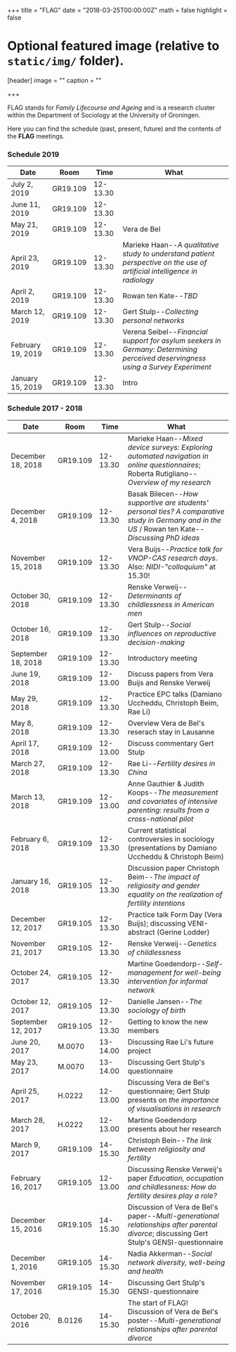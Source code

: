 +++
title = "FLAG"
date = "2018-03-25T00:00:00Z"
math = false
highlight = false

# Optional featured image (relative to `static/img/` folder).
[header]
image = ""
caption = ""

+++

FLAG stands for *Family Lifecourse and Ageing* and is a research cluster within the Department of Sociology at the University of Groningen.

Here you can find the schedule (past, present, future) and the contents of the **FLAG** meetings. 

### Schedule 2019

|Date                   |Room         |Time     |What    
|--------               |--------     |-------- |-------- 
|July 2, 2019       |GR19.109     |12-13.30 |
|June 11, 2019       |GR19.109     |12-13.30 |
|May 21, 2019       |GR19.109     |12-13.30 |Vera de Bel
|April 23, 2019       |GR19.109     |12-13.30 |Marieke Haan--*A qualitative study to understand patient perspective on the use of artificial intelligence in radiology*
|April 2, 2019       |GR19.109     |12-13.30 |Rowan ten Kate--*TBD*
|March 12, 2019       |GR19.109     |12-13.30 |Gert Stulp--*Collecting personal networks*
|February 19, 2019       |GR19.109     |12-13.30 |Verena Seibel--*Financial support for asylum seekers in Germany: Determining perceived deservingness using a Survey Experiment*
|January 15, 2019       |GR19.109     |12-13.30 |Intro


### Schedule 2017 - 2018

|Date                   |Room         |Time     |What    
|--------               |--------     |-------- |-------- 
|December 18, 2018       |GR19.109     |12-13.30 |Marieke Haan--*Mixed device surveys: Exploring automated navigation in online questionnaires*; Roberta Rutigliano--*Overview of my research*
|December 4, 2018       |GR19.109     |12-13.30 |Basak Bilecen--*How supportive are students' personal ties? A comparative study in Germany and in the US* / Rowan ten Kate--*Discussing PhD ideas* 
|November 15, 2018     |GR19.109     |12-13.30 | Vera Buijs--*Practice talk for VNOP-CAS research days*. Also: *NIDI-"colloquium"* at 15.30!
|October 30, 2018       |GR19.109     |12-13.30 |Renske Verweij--*Determinants of childlessness in American men*
|October 16, 2018       |GR19.109     |12-13.30 |Gert Stulp--*Social influences on reproductive decision-making*
|September 18, 2018     |GR19.109     |12-13.30 |Introductory meeting
|June 19, 2018     |GR19.109     |12-13.00 |Discuss papers from Vera Buijs and Renske Verweij
|May 29, 2018     |GR19.109     |12-13.30 |Practice EPC talks (Damiano Uccheddu, Christoph Beim, Rae Li)
|May 8, 2018     |GR19.109     |12-13.30 |Overview Vera de Bel's reserach stay in Lausanne
|April 17, 2018     |GR19.109     |12-13.00 |Discuss commentary Gert Stulp
|March 27, 2018     |GR19.109     |12-13.30 |Rae Li--*Fertility desires in China*
|March 13, 2018     |GR19.109     |12-13.00 |Anne Gauthier & Judith Koops--*The measurement and covariates of intensive parenting: results from a cross-national pilot*
|February 6, 2018     |GR19.109     |12-13.30 |Current statistical controversies in sociology (presentations by Damiano Uccheddu & Christoph Beim)
|January 16, 2018       |GR19.105     |12-13.30 |Discussion paper Christoph Beim--*The impact of religiosity and gender equality on the realization of fertility intentions*
|December 12, 2017       |GR19.105     |12-13.30 |Practice talk Form Day (Vera Buijs); discussing VENI-abstract (Gerine Lodder)
|November 21, 2017     |GR19.105     |12-13.30 |Renske Verweij--*Genetics of childlessness*
|October 24, 2017       |GR19.105     |12-13.30 |Martine Goedendorp--*Self-management for well-being intervention for informal network*
|October 12, 2017       |GR19.105     |12-13.30 |Danielle Jansen--*The sociology of birth*
|September 12, 2017     |GR19.105     |12-13.30 |Getting to know the new members
|June 20, 2017     |M.0070         |13-14.00 |Discussing Rae Li's future project
|May 23, 2017     |M.0070         |13-14.00 |Discussing Gert Stulp's questionnaire
|April 25, 2017     |H.0222         |12-13.00 |Discussing Vera de Bel's questionnaire; Gert Stulp presents on *the importance of visualisations in research*
|March 28, 2017     |H.0222         |12-13.00 |Martine Goedendorp presents about her research
|March 9, 2017     |GR19.109     |14-15.30 | Christoph Bein--*The link between religiosity and fertility*
|February 16, 2017     |GR19.105     |12-13.00 |Discussing Renske Verweij's paper *Education, occupation and childlessness: How do fertility desires play a role?*
|December 15, 2016     |GR19.105     |14-15.30 |Discussion of Vera de Bel's paper--*Multi-generational relationships after parental divorce*; discussing Gert Stulp's GENSI-questionnaire  
|December 1, 2016     |GR19.105     |14-15.30 |Nadia Akkerman--*Social network diversity, well-being and health*      
|November 17, 2016     |GR19.105     |14-15.30 |Discussing Gert Stulp's GENSI-questionnaire   
|October 20, 2016     |B.0126     |14-15.30 |The start of FLAG! Discussion of Vera de Bel's poster--*Multi-generational relationships after parental divorce*       

